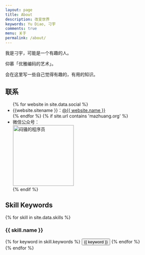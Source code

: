 ```yaml
---
layout: page
title: About
description: 改变世界
keywords: Yu Diao, 刁宇
comments: true
menu: 关于
permalink: /about/
---
```


我是刁宇，可能是一个有趣的人。

仰慕「优雅编码的艺术」。

会在这里写一些自己觉得有趣的，有用的知识。

## 联系

<ul>
{% for website in site.data.social %}
<li>{{website.sitename }}：<a href="{{ website.url }}" target="_blank">@{{ website.name }}</a></li>
{% endfor %}
{% if site.url contains 'mazhuang.org' %}
<li>
微信公众号：<br />
<img style="height:192px;width:192px;border:1px solid lightgrey;" src="{{ assets_base_url }}/assets/images/qrcode.jpg" alt="闷骚的程序员" />
</li>
{% endif %}
</ul>


## Skill Keywords

{% for skill in site.data.skills %}
### {{ skill.name }}
<div class="btn-inline">
{% for keyword in skill.keywords %}
<button class="btn btn-outline" type="button">{{ keyword }}</button>
{% endfor %}
</div>
{% endfor %}
